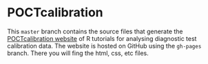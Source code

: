 # POCTcalibration

This `master` branch contains the source files that generate the [POCTcalibration website](http://tanyamurphy.github.io/poctcalibration/) of R tutorials for analysing diagnostic test calibration data. The website is hosted on GitHub using the `gh-pages` branch. There you will fing the html, css, etc files. 
